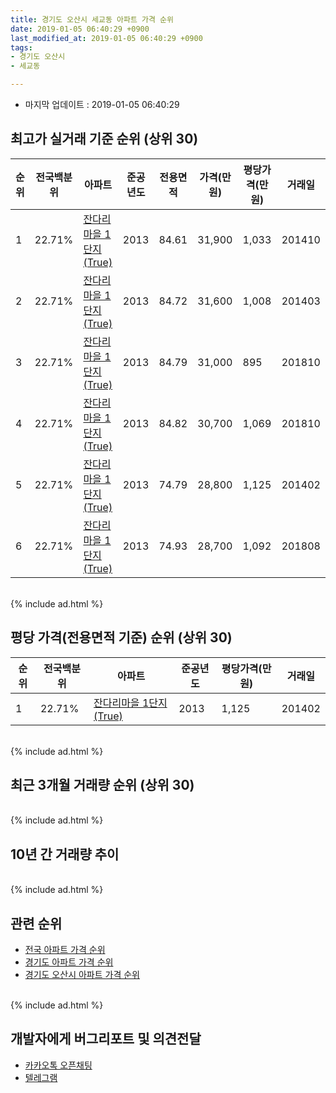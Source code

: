 ```yaml
---
title: 경기도 오산시 세교동 아파트 가격 순위
date: 2019-01-05 06:40:29 +0900
last_modified_at: 2019-01-05 06:40:29 +0900
tags:
- 경기도 오산시
- 세교동

---
```


* 마지막 업데이트 : 2019-01-05 06:40:29

## 최고가 실거래 기준 순위 (상위 30)


|순위|전국백분위|아파트|준공년도|전용면적|가격(만원)|평당가격(만원)|거래일|
|---|---|---|---|---|---|---|---|
|1|22.71%|[잔다리마을 1단지(True)](https://search.naver.com/search.naver?query=%EA%B2%BD%EA%B8%B0%EB%8F%84+%EC%98%A4%EC%82%B0%EC%8B%9C+%EC%84%B8%EA%B5%90%EB%8F%99+%EC%9E%94%EB%8B%A4%EB%A6%AC%EB%A7%88%EC%9D%84+1%EB%8B%A8%EC%A7%80%28True%29)|2013|84.61|31,900|1,033|201410|
|2|22.71%|[잔다리마을 1단지(True)](https://search.naver.com/search.naver?query=%EA%B2%BD%EA%B8%B0%EB%8F%84+%EC%98%A4%EC%82%B0%EC%8B%9C+%EC%84%B8%EA%B5%90%EB%8F%99+%EC%9E%94%EB%8B%A4%EB%A6%AC%EB%A7%88%EC%9D%84+1%EB%8B%A8%EC%A7%80%28True%29)|2013|84.72|31,600|1,008|201403|
|3|22.71%|[잔다리마을 1단지(True)](https://search.naver.com/search.naver?query=%EA%B2%BD%EA%B8%B0%EB%8F%84+%EC%98%A4%EC%82%B0%EC%8B%9C+%EC%84%B8%EA%B5%90%EB%8F%99+%EC%9E%94%EB%8B%A4%EB%A6%AC%EB%A7%88%EC%9D%84+1%EB%8B%A8%EC%A7%80%28True%29)|2013|84.79|31,000|895|201810|
|4|22.71%|[잔다리마을 1단지(True)](https://search.naver.com/search.naver?query=%EA%B2%BD%EA%B8%B0%EB%8F%84+%EC%98%A4%EC%82%B0%EC%8B%9C+%EC%84%B8%EA%B5%90%EB%8F%99+%EC%9E%94%EB%8B%A4%EB%A6%AC%EB%A7%88%EC%9D%84+1%EB%8B%A8%EC%A7%80%28True%29)|2013|84.82|30,700|1,069|201810|
|5|22.71%|[잔다리마을 1단지(True)](https://search.naver.com/search.naver?query=%EA%B2%BD%EA%B8%B0%EB%8F%84+%EC%98%A4%EC%82%B0%EC%8B%9C+%EC%84%B8%EA%B5%90%EB%8F%99+%EC%9E%94%EB%8B%A4%EB%A6%AC%EB%A7%88%EC%9D%84+1%EB%8B%A8%EC%A7%80%28True%29)|2013|74.79|28,800|1,125|201402|
|6|22.71%|[잔다리마을 1단지(True)](https://search.naver.com/search.naver?query=%EA%B2%BD%EA%B8%B0%EB%8F%84+%EC%98%A4%EC%82%B0%EC%8B%9C+%EC%84%B8%EA%B5%90%EB%8F%99+%EC%9E%94%EB%8B%A4%EB%A6%AC%EB%A7%88%EC%9D%84+1%EB%8B%A8%EC%A7%80%28True%29)|2013|74.93|28,700|1,092|201808|


<br>
{% include ad.html %}
<br>

## 평당 가격(전용면적 기준) 순위 (상위 30)


|순위|전국백분위|아파트|준공년도|평당가격(만원)|거래일|
|---|---|---|---|---|---|
|1|22.71%|[잔다리마을 1단지(True)](https://search.naver.com/search.naver?query=%EA%B2%BD%EA%B8%B0%EB%8F%84+%EC%98%A4%EC%82%B0%EC%8B%9C+%EC%84%B8%EA%B5%90%EB%8F%99+%EC%9E%94%EB%8B%A4%EB%A6%AC%EB%A7%88%EC%9D%84+1%EB%8B%A8%EC%A7%80%28True%29)|2013|1,125|201402|


<br>
{% include ad.html %}
<br>

## 최근 3개월 거래량 순위 (상위 30)


<div style="width:100%;">
    <canvas id="deal_count_ranking" height="250"></canvas>
</div>


<script>
new Chart(document.getElementById("deal_count_ranking"), {
    type: 'horizontalBar',
    data: {
        labels: ['잔다리마을 1단지(True)'],
        datasets: [{
            label: '실거래 수',
            data: [10],
            borderColor: "rgba(255, 0, 128, 1)",
            backgroundColor: "rgba(255, 0, 128, 0.5)",
            fill: false,
        }]
    },
    options: {
        responsive: true,
        title: {
            display: true,
            text: '최근 3개월 거래량 순위'
        },
        tooltips: {
            mode: 'index',
            intersect: false,
            callbacks: {
                title: function(tooltipItems, data) {
                    return "실거래 수:";
                },
                label: function(tooltipItem, data) {
                    return data.labels[tooltipItem.index] + ": " + tooltipItem.xLabel;
                }
            }
        },
        hover: {
            mode: 'nearest',
            intersect: true
        },
        scales: {
            xAxes: [{
                display: true,
                scaleLabel: {
                    display: true,
                    labelString: '실거래 수'
                },
                ticks: {
                    suggestedMin: 0,
                }
            }],
            yAxes: [{
                display: true,
                ticks: {
                    autoSkip: false,
                    callback: function(value, index, values) {
                        if (value.length > 15)
                            return value.substr(0, 13) + "...";
                        else
                            return value;
                    }
                },
                scaleLabel: {
                    display: false,
                }
            }]
        }
    }
});

</script>


<br>
{% include ad.html %}
<br>

## 10년 간 거래량 추이


<div style="width:100%;">
    <canvas id="deal_progress" height="250"></canvas>
</div>

<script>
new Chart(document.getElementById("deal_progress"), {
    type: 'line',
    data: {
        labels: ['200901','200902','200903','200904','200905','200906','200907','200908','200909','200910','200911','200912','201001','201002','201003','201004','201005','201006','201007','201008','201009','201010','201011','201012','201101','201102','201103','201104','201105','201106','201107','201108','201109','201110','201111','201112','201201','201202','201203','201204','201205','201206','201207','201208','201209','201210','201211','201212','201301','201302','201303','201304','201305','201306','201307','201308','201309','201310','201311','201312','201401','201402','201403','201404','201405','201406','201407','201408','201409','201410','201411','201412','201501','201502','201503','201504','201505','201506','201507','201508','201509','201510','201511','201512','201601','201602','201603','201604','201605','201606','201607','201608','201609','201610','201611','201612','201701','201702','201703','201704','201705','201706','201707','201708','201709','201710','201711','201712','201801','201802','201803','201804','201805','201806','201807','201808','201809','201810','201811','201812','201901'],
        datasets: [{
            label: '실거래 수',
            pointRadius: 1,
            data: [0, 0, 0, 0, 0, 0, 0, 0, 0, 0, 0, 0, 0, 0, 0, 0, 0, 0, 0, 0, 0, 0, 0, 0, 0, 0, 0, 0, 0, 0, 0, 0, 0, 0, 0, 0, 0, 0, 0, 0, 0, 0, 0, 0, 0, 0, 0, 0, 0, 0, 0, 0, 0, 0, 0, 0, 1, 0, 0, 2, 3, 2, 8, 3, 3, 3, 2, 4, 5, 7, 5, 3, 4, 2, 6, 6, 11, 7, 8, 1, 5, 7, 3, 1, 1, 3, 6, 11, 6, 7, 5, 7, 13, 8, 4, 4, 2, 3, 3, 1, 9, 10, 6, 3, 9, 4, 2, 3, 4, 5, 7, 3, 2, 8, 2, 11, 6, 6, 9, 1, 0],
            borderColor: "rgba(255, 201, 14, 1)",
            backgroundColor: "rgba(255, 201, 14, 0.5)",
            fill: true,
        }]
    },
    options: {
        responsive: true,
        title: {
            display: true,
            text: '10년간 거래량 추이'
        },
        tooltips: {
            mode: 'index',
            intersect: false,
        },
        hover: {
            mode: 'nearest',
            intersect: true
        },
        scales: {
            xAxes: [{
                display: true,
                scaleLabel: {
                    display: true,
                    labelString: '년/월'
                }
            }],
            yAxes: [{
                display: true,
                ticks: {
                    suggestedMin: 0,
                },
                scaleLabel: {
                    display: true,
                    labelString: '실거래 수'
                }
            }]
        }
    }
});

</script>


<br>
{% include ad.html %}
<br>

## 관련 순위

- [전국 아파트 가격 순위](https://inasie.github.io/apt-ranking/전국)
- [경기도 아파트 가격 순위](https://inasie.github.io/apt-ranking/경기도)
- [경기도 오산시 아파트 가격 순위](https://inasie.github.io/apt-ranking/경기도-오산시)


<br>
{% include ad.html %}
<br>

## 개발자에게 버그리포트 및 의견전달

- [카카오톡 오픈채팅](https://open.kakao.com/o/gLJUAP4)
- [텔레그램](https://t.me/inasie)

